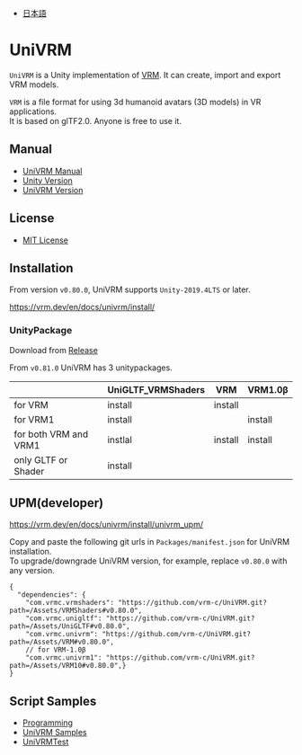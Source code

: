 
* [日本語](README.ja.md)

# UniVRM

`UniVRM` is a Unity implementation of [VRM](https://vrm.dev/en/vrm_about/). It can create, import and export VRM models.

`VRM` is a file format for using 3d humanoid avatars (3D models) in VR applications.  
It is based on glTF2.0. Anyone is free to use it.

## Manual

* [UniVRM Manual](https://vrm.dev/en/docs/univrm/)
* [Unity Version](https://vrm.dev/en/docs/univrm/install/unity_version/)
* [UniVRM Version](https://vrm.dev/en/docs/univrm/install/univrm_version/)

## License

* [MIT License](./LICENSE.txt)

## Installation

From version `v0.80.0`, UniVRM supports `Unity-2019.4LTS` or later.

https://vrm.dev/en/docs/univrm/install/

### UnityPackage

Download from [Release](https://github.com/vrm-c/UniVRM/releases)

From `v0.81.0` UniVRM has 3 unitypackages.

|                       | UniGLTF_VRMShaders | VRM     | VRM1.0β |
|-----------------------|--------------------|---------|---------|
| for VRM               | install            | install |         |
| for VRM1              | install            |         | install |
| for both VRM and VRM1 | instlal            | install | install |
| only GLTF or Shader   | install            |         |         |

## UPM(developer)

https://vrm.dev/en/docs/univrm/install/univrm_upm/

Copy and paste the following git urls in `Packages/manifest.json` for UniVRM installation.  
To upgrade/downgrade UniVRM version, for example, replace `v0.80.0` with any version.

```
{
  "dependencies": {
    "com.vrmc.vrmshaders": "https://github.com/vrm-c/UniVRM.git?path=/Assets/VRMShaders#v0.80.0",
    "com.vrmc.unigltf": "https://github.com/vrm-c/UniVRM.git?path=/Assets/UniGLTF#v0.80.0",
    "com.vrmc.univrm": "https://github.com/vrm-c/UniVRM.git?path=/Assets/VRM#v0.80.0",
    // for VRM-1.0β
    "com.vrmc.univrm1": "https://github.com/vrm-c/UniVRM.git?path=/Assets/VRM10#v0.80.0",}
}
```

## Script Samples

* [Programming](https://vrm.dev/en/docs/univrm/programming/)
* [UniVRM Samples](https://github.com/vrm-c/UniVRM/tree/master/Assets/VRM.Samples)
* [UniVRMTest](https://github.com/vrm-c/UniVRMTest)
